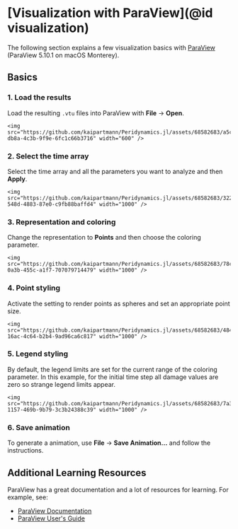 # [Visualization with ParaView](@id visualization)

The following section explains a few visualization basics with [ParaView](https://www.paraview.org) (ParaView 5.10.1 on macOS Monterey).

## Basics
### 1. Load the results
Load the resulting `.vtu` files into ParaView with **File** $\rightarrow$ **Open**.
```@raw html
<img src="https://github.com/kaipartmann/Peridynamics.jl/assets/68582683/a5cfb0f2-db8a-4c3b-9f9e-6fc1c66b3716" width="600" />
```

### 2. Select the time array
Select the time array and all the parameters you want to analyze and then **Apply**.
```@raw html
<img src="https://github.com/kaipartmann/Peridynamics.jl/assets/68582683/32246ca6-548d-4883-87e0-c9fb88baffd4" width="1000" />
```

### 3. Representation and coloring
Change the representation to **Points** and then choose the coloring parameter.
```@raw html
<img src="https://github.com/kaipartmann/Peridynamics.jl/assets/68582683/78c618e8-0a3b-455c-a1f7-707079714479" width="1000" />
```

### 4. Point styling
Activate the setting to render points as spheres and set an appropriate point size.
```@raw html
<img src="https://github.com/kaipartmann/Peridynamics.jl/assets/68582683/484cdf0a-16ac-4c64-b2b4-9ad96ca6c817" width="1000" />
```

### 5. Legend styling
By default, the legend limits are set for the current range of the coloring parameter.
In this example, for the initial time step all damage values are zero so strange legend limits appear.
```@raw html
<img src="https://github.com/kaipartmann/Peridynamics.jl/assets/68582683/7a38a834-1157-469b-9b79-3c3b24388c39" width="1000" />
```

### 6. Save animation
To generate a animation, use **File** $\rightarrow$ **Save Animation...** and follow the instructions.

## Additional Learning Resources
ParaView has a great documentation and a lot of resources for learning.
For example, see:

- [ParaView Documentation](https://docs.paraview.org/en/latest/)
- [ParaView User's Guide](https://docs.paraview.org/en/latest/UsersGuide/index.html)